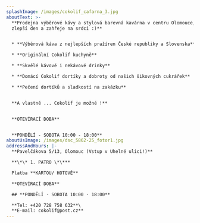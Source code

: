 ```yaml
---
splashImage: /images/cokolif_cafarna_3.jpg
aboutText: >-
  **Prodejna výběrové kávy a stylová barevná kavárna v centru Olomouce, která ti
  zlepší den a zahřeje na srdci :)**


  * **Výběrová káva z nejlepších pražíren České republiky a Slovenska** 

  * **Originální Cokolif kuchyně**

  * **Skvělé kávové i nekávové drinky**

  * **Domácí Cokolif dortíky a dobroty od našich šikovných cukrářek**

  * **Pečení dortíků a sladkostí na zakázku**


  **A vlastně ... Cokolif je možné !**


  **OTEVÍRACÍ DOBA** 


  **PONDĚLÍ - SOBOTA 10:00 - 18:00**
aboutUsImage: /images/dsc_5862-25_fotor1.jpg
addressAndHours: |-
  **Pavelčákova 5/13, Olomouc (Vstup v Uhelné ulici!)**

  **\*\* 1. PATRO \*\***

  Platba **KARTOU/ HOTOVĚ**

  **OTEVÍRACÍ DOBA**

  ## **PONDĚLÍ - SOBOTA 10:00 - 18:00**

  **Tel: +420 728 758 632**\
  **E-mail: cokolif@post.cz**
---
```


